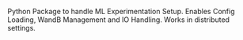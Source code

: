 Python Package to handle ML Experimentation Setup.
Enables Config Loading, WandB Management and IO Handling.
Works in distributed settings.
